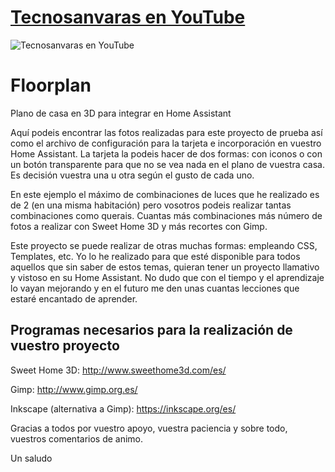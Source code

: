 [Tecnosanvaras en YouTube][1]
===
![Tecnosanvaras en YouTube](https://github.com/tecnosanvaras/Videos/blob/main/cabecera/CABECERA.jpg)

# Floorplan
Plano de casa en 3D para integrar en Home Assistant

Aquí podeis encontrar las fotos realizadas para este proyecto de prueba así como el archivo de configuración para la tarjeta e incorporación en vuestro Home Assistant.
La tarjeta la podeis hacer de dos formas: con iconos o con un botón transparente para que no se vea nada en el plano de vuestra casa. Es decisión vuestra una u otra según el gusto de cada uno.

En este ejemplo el máximo de combinaciones de luces que he realizado es de 2 (en una misma habitación) pero vosotros podeis realizar tantas combinaciones como querais. Cuantas más combinaciones más número de fotos a realizar con Sweet Home 3D y más recortes con Gimp.

Este proyecto se puede realizar de otras muchas formas: empleando CSS, Templates, etc. Yo lo he realizado para que esté disponible para todos aquellos que sin saber de estos temas, quieran tener un proyecto llamativo y vistoso en su Home Assistant. No dudo que con el tiempo y el aprendizaje lo vayan mejorando y en el futuro me den unas cuantas lecciones que estaré encantado de aprender.

## Programas necesarios para la realización de vuestro proyecto
Sweet Home 3D: http://www.sweethome3d.com/es/

Gimp: http://www.gimp.org.es/

Inkscape (alternativa a Gimp): https://inkscape.org/es/

Gracias a todos por vuestro apoyo, vuestra paciencia y sobre todo, vuestros comentarios de animo.

Un saludo


  [1]: https://www.youtube.com/channel/UCMddiVH-CzGZ97sVgZrKg6A
